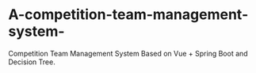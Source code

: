 # A-competition-team-management-system-
Competition Team Management System Based on Vue + Spring Boot and Decision Tree.
